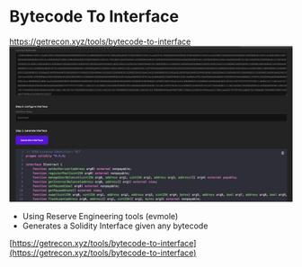 # Bytecode To Interface

[https://getrecon.xyz/tools/bytecode-to-interface
![Bytecode to Interface Tool](../images/tools/bytecode_to_interface.png)](https://getrecon.xyz/tools/bytecode-to-interface)

- Using Reserve Engineering tools (evmole)
- Generates a Solidity Interface given any bytecode

[https://getrecon.xyz/tools/bytecode-to-interface](https://getrecon.xyz/tools/bytecode-to-interface)